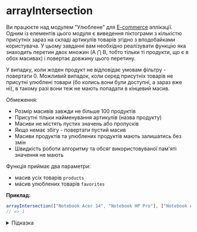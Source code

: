 # arrayIntersection

Ви працюєте над модулем "Улюблене" для [E-commerce](https://uk.wikipedia.org/wiki/%D0%95%D0%BB%D0%B5%D0%BA%D1%82%D1%80%D0%BE%D0%BD%D0%BD%D0%B0_%D0%BA%D0%BE%D0%BC%D0%B5%D1%80%D1%86%D1%96%D1%8F) аплікації. Одним із елементів цього модуля є виведення піктограми з кількістю присутніх зараз на складі артикулів товарів згідно з вподобайками користувача. У цьому завданні вам необхідно реалізувати функцію яка знаходить перетин двох множин (A ⋂ B, тобто тільки ті продукти, що є в обох масивах) і повертає довжину цього перетину.

У випадку, коли жоден продукт не відповідає умовам фільтру - повертати 0. Можливий випадок, коли серед присутніх товарів не присутні улюблені товари (бо колись вони були доступні, а зараз вже ні), в такому разі вони теж не мають попадати в кінцевий масив.

Обмеження:

- Розмір масивів завжди не більше 100 продуктів
- Присутні тільки найменування артикулів (назва продукту)
- Масиви не містять пустих значень або пропусків
- Якщо немає збігу - повертати пустий масив
- Масиви продуктів та улюблених продуктів мають залишатись без змін
- Швидкість роботи алгоритму та обсяг використовуваної пам'яті значення не мають

Функція приймає два параметри:

- масив усіх товарів `products`
- масив улюблених товарів `favorites`

**Приклад:**

```js
arrayIntersection(["Notebook Acer 14", "Notebook HP Pro"], ["Notebook Acer 14", "Display LG 21"]);
// => 1
```

<details>
  <summary>Підказка</summary>

---

  ## Алгоритм дій

  1. Якщо масив `products` або `favorites` пустий, то повернути 0
  1. Інакше для кожного елементу масиву `favorites` перевірити наявність його в масиві `products`
  1. У разі збігу - додати до кінцевого масиву
  1. Повернути результат

  Зверніть увагу на:

- [Array.prototype.length](https://developer.mozilla.org/docs/Web/JavaScript/Reference/Global_Objects/Array/length)
- [Array.prototype.filter()](https://developer.mozilla.org/docs/Web/JavaScript/Reference/Global_Objects/Array/filter)
  - [Array.prototype.includes()](https://developer.mozilla.org/docs/Web/JavaScript/Reference/Global_Objects/Array/includes)

</details>
